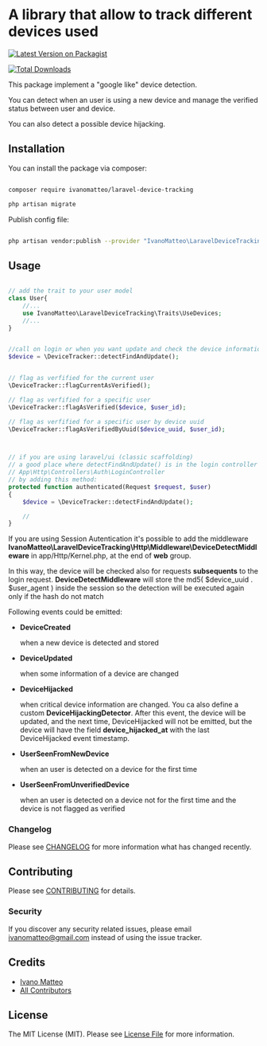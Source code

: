 # A library that allow to track different devices used

[![Latest Version on Packagist](https://img.shields.io/packagist/v/ivanomatteo/laravel-device-tracking.svg?style=flat-square)](https://packagist.org/packages/ivanomatteo/laravel-device-tracking)

<!-- [![Build Status](https://img.shields.io/travis/ivanomatteo/laravel-device-tracking/master.svg?style=flat-square)](https://travis-ci.org/ivanomatteo/laravel-device-tracking)
[![Quality Score](https://img.shields.io/scrutinizer/g/ivanomatteo/laravel-device-tracking.svg?style=flat-square)](https://scrutinizer-ci.com/g/ivanomatteo/laravel-device-tracking)
 -->
[![Total Downloads](https://img.shields.io/packagist/dt/ivanomatteo/laravel-device-tracking.svg?style=flat-square)](https://packagist.org/packages/ivanomatteo/laravel-device-tracking)


This package implement a "google like" device detection.

You can detect when an user is using a new device and manage the verified status between user and device.

You can also detect a possible device hijacking.



## Installation

You can install the package via composer:

```bash

composer require ivanomatteo/laravel-device-tracking

php artisan migrate

```

Publish config file:

```bash

php artisan vendor:publish --provider "IvanoMatteo\LaravelDeviceTracking\LaravelDeviceTrackingServiceProvider" --tag config

```

## Usage

```php

// add the trait to your user model
class User{
    //...
    use IvanoMatteo\LaravelDeviceTracking\Traits\UseDevices;
    //...
}


//call on login or when you want update and check the device informations
$device = \DeviceTracker::detectFindAndUpdate();


// flag as verfified for the current user
\DeviceTracker::flagCurrentAsVerified();

// flag as verfified for a specific user
\DeviceTracker::flagAsVerified($device, $user_id);

// flag as verfified for a specific user by device uuid
\DeviceTracker::flagAsVerifiedByUuid($device_uuid, $user_id);



// if you are using laravel/ui (classic scaffolding)
// a good place where detectFindAndUpdate() is in the login controller
// App\Http\Controllers\Auth\LoginController
// by adding this method:
protected function authenticated(Request $request, $user)
{
    $device = \DeviceTracker::detectFindAndUpdate();

    //
}

```

If you are using Session Autentication it's possible to add the middleware
**IvanoMatteo\LaravelDeviceTracking\Http\Middleware\DeviceDetectMiddleware** in app/Http/Kernel.php, at the end of **web** group.

In this way, the device will be checked also for requests **subsequents** to the login request.
**DeviceDetectMiddleware** will store the md5( $device_uuid . $user_agent ) inside the session
so the detection will be executed again only if the hash do not match  





Following events could be emitted:

* **DeviceCreated**

    when a new device is detected and stored

* **DeviceUpdated**

    when some information of a device are changed

* **DeviceHijacked**

    when critical device information are changed.
    You ca also define a custom **DeviceHijackingDetector**.
    After this event, the device will be updated, and the next time, DeviceHijacked
    will not be emitted, but the device will have the field **device_hijacked_at**
    with the last DeviceHijacked event timestamp.

* **UserSeenFromNewDevice**

    when an user is detected on a device for the first time 

* **UserSeenFromUnverifiedDevice**

    when an user is detected on a device not for the first time and the device is not flagged as verified

### Changelog

Please see [CHANGELOG](CHANGELOG.md) for more information what has changed recently.

## Contributing

Please see [CONTRIBUTING](CONTRIBUTING.md) for details.

### Security

If you discover any security related issues, please email ivanomatteo@gmail.com instead of using the issue tracker.

## Credits

-   [Ivano Matteo](https://github.com/ivanomatteo)
-   [All Contributors](../../contributors)

## License

The MIT License (MIT). Please see [License File](LICENSE.md) for more information.
